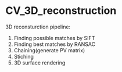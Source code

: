 # CV_3D_reconstruction
3D reconsturction pipeline:
1. Finding possible matches by SIFT
2. Finding best matches by RANSAC
3. Chaining(generate PV matrix)
4. Stiching
5. 3D surface rendering
